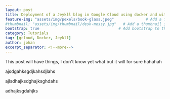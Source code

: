 ```yaml
---
layout: post
title: Deployment of a Jeykll blog in Google Cloud using docker and with SSL connection
feature-img: "assets/img/pexels/book-glass.jpeg"              # Add a feature-image to the post
#thumbnail: "assets/img/thumbnail/desk-messy.jpg"   # Add a thumbnail image on blog view
bootstrap: true                                   # Add bootstrap to the page
category: Tutorials
tag: [gcloud, Docker, Jeykll]
author: johan
excerpt_separator: <!--more-->
---
```

This post will have things, I don't know yet what but it will for sure hahahah

<!--more-->
ajsdgahksgdjkahsdjlahs

ajlsdhajksdghajksghdahs


adhajksgdahjks